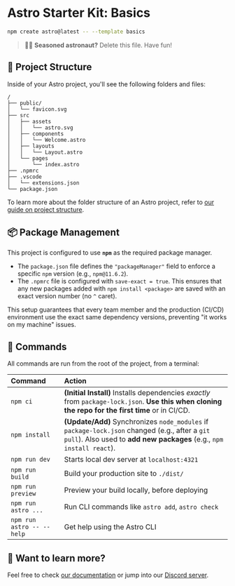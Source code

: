 # Astro Starter Kit: Basics

```sh
npm create astro@latest -- --template basics
```

> 🧑‍🚀 **Seasoned astronaut?** Delete this file. Have fun\!

## 🚀 Project Structure

Inside of your Astro project, you'll see the following folders and files:

```text
/
├── public/
│   └── favicon.svg
├── src
│   ├── assets
│   │   └── astro.svg
│   ├── components
│   │   └── Welcome.astro
│   ├── layouts
│   │   └── Layout.astro
│   └── pages
│       └── index.astro
├── .npmrc
├── .vscode
│   └── extensions.json
└── package.json
```

To learn more about the folder structure of an Astro project, refer to [our guide on project structure](https://docs.astro.build/en/basics/project-structure/).

## 📦 Package Management

This project is configured to use **`npm`** as the required package manager.

  * The `package.json` file defines the `"packageManager"` field to enforce a specific `npm` version (e.g., `npm@11.6.2`).
  * The `.npmrc` file is configured with `save-exact = true`. This ensures that any new packages added with `npm install <package>` are saved with an exact version number (no `^` caret).

This setup guarantees that every team member and the production (CI/CD) environment use the exact same dependency versions, preventing "it works on my machine" issues.

## 🧞 Commands

All commands are run from the root of the project, from a terminal:

| Command | Action |
| :--- | :--- |
| `npm ci` | **(Initial Install)** Installs dependencies *exactly* from `package-lock.json`. **Use this when cloning the repo for the first time** or in CI/CD. |
| `npm install` | **(Update/Add)** Synchronizes `node_modules` if `package-lock.json` changed (e.g., after a `git pull`). Also used to **add new packages** (e.g., `npm install react`). |
| `npm run dev` | Starts local dev server at `localhost:4321` |
| `npm run build` | Build your production site to `./dist/` |
| `npm run preview` | Preview your build locally, before deploying |
| `npm run astro ...` | Run CLI commands like `astro add`, `astro check` |
| `npm run astro -- --help` | Get help using the Astro CLI |

## 👀 Want to learn more?

Feel free to check [our documentation](https://docs.astro.build) or jump into our [Discord server](https://astro.build/chat).
